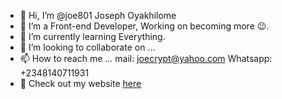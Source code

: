 - 👋 Hi, I’m @joe801 Joseph Oyakhilome
- 👀 I’m a Front-end Developer, Working on becoming more :wink:.
- 🌱 I’m currently learning Everything.
- 💞️ I’m looking to collaborate on ...
- 📫 How to reach me ... mail: joecrypt@yahoo.com Whatsapp: +2348140711931
- 🚪 Check out my website [here](https://www.joecrypt.ml/)

<!---
joe801/joe801 is a ✨ special ✨ repository because its `README.md` (this file) appears on your GitHub profile.
You can click the Preview link to take a look at your changes.
--->
